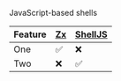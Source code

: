 JavaScript-based shells


|  Feature  |  [Zx](https://github.com/google/zx)  | [ShellJS](https://github.com/shelljs/shelljs) | 
| ---- | ---- | ---- |
|  One  | ✅  | ❌ |
|  Two  | ❌ | ✅ |
